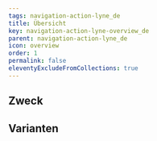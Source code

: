 ```yaml
---
tags: navigation-action-lyne_de
title: Übersicht
key: navigation-action-lyne-overview_de
parent: navigation-action-lyne_de
icon: overview
order: 1
permalink: false
eleventyExcludeFromCollections: true
---
```


## Zweck

## Varianten

